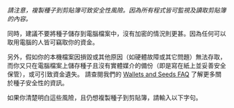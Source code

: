 
*請注意，複製種子到剪貼簿可致安全性風險。因為所有程式皆可監視及讀取剪貼簿的內容。*

同時，建議不要將種子儲存到電腦檔案中，沒有加密的情況則更甚。因為任何可以取用電腦的人皆可竊取你的資金。

另外，假如你的本機檔案因損毀或其他原因（如硬體故障或其它問題）無法存取，而你又只在電腦檔案上儲存種子且沒有實體媒介的備份（即是寫在紙上並妥善安全保管），或可引致資金遺失。
請查閱我們的 [Wallets and Seeds FAQ](https://docs.decred.org/faq/wallets-and-seeds/) 了解更多關於種子安全性的資訊。

如果你清楚明白這些風險，且仍想複製種子到剪貼簿，請輸入以下字句。
